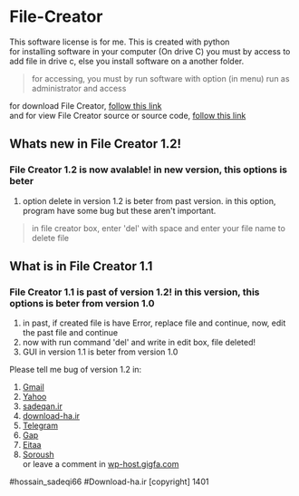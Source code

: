 # File-Creator
This software license is for me. This is created with python  
for installing software in your computer (On drive C) you must by access to add file in drive c, else you install software on a another folder.
> for accessing, you must by run software with option (in menu) run as administrator and access  

for download File Creator, [follow this link](https://github.com/n66583/File-Creator)  
and for view File Creator source or source code, [follow this link](https://github.com/n66583/File-Creator/releases/tag/source)

## Whats new in File Creator 1.2!
### File Creator 1.2 is now avalable! in new version, this options is beter
1. option delete in version 1.2 is beter from past version. in this option, program have some bug but these aren't important.
> in file creator box, enter 'del' with space and enter your file name to delete file

## What is in File Creator 1.1
### File Creator 1.1 is past of version 1.2! in this version, this options is beter from version 1.0
1. in past, if created file is have Error, replace file and continue, now, edit the past file and continue
2. now with run command 'del' and write in edit box, file deleted!
3. GUI in version 1.1 is beter from version 1.0

Please tell me bug of version 1.2 in:
  1. [Gmail](mailto:nikparvar1387@gmail.com)
  2. [Yahoo](mailto:hsadeqi66@gmail.com)
  3. [sadeqan.ir](mailto:info@sadeqan.ir)
  4. [download-ha.ir](mailto:dhair@download-ha.ir)
  4. [Telegram](https://t.me/hossain_sadeqi66)
  5. [Gap](https://gap.im/hossain_sadeqi66)
  6. [Eitaa](https://eitaa.com/hossain_sadeqi66)
  7. [Soroush](https://splus.ir/hossain_sadeqi66)  
  or leave a comment in [wp-host.gigfa.com](http://wp-host.gigfa.com)
  
#hossain_sadeqi66 #Download-ha.ir [copyright] 1401
